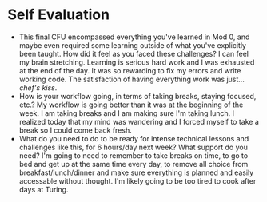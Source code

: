 # Self Evaluation

- This final CFU encompassed everything you've learned in Mod 0, and maybe even required some learning outside of what you've explicitly been taught. How did it feel as you faced these challenges?
I can feel my brain stretching. Learning is serious hard work and I was exhausted at the end of the day. It was so rewarding to fix my errors and write working code. The satisfaction of having everything work was just... *chef's kiss*.
- How is your workflow going, in terms of taking breaks, staying focused, etc.?
My workflow is going better than it was at the beginning of the week. I am taking breaks and I am making sure I'm taking lunch. I realized today that my mind was wandering and I forced myself to take a break so I could come back fresh.
- What do you need to do to be ready for intense technical lessons and challenges like this, for 6 hours/day next week? What support do you need?
I'm going to need to remember to take breaks on time, to go to bed and get up at the same time every day, to remove all choice from breakfast/lunch/dinner and make sure everything is planned and easily accessable without thought. I'm likely going to be too tired to cook after days at Turing. 
